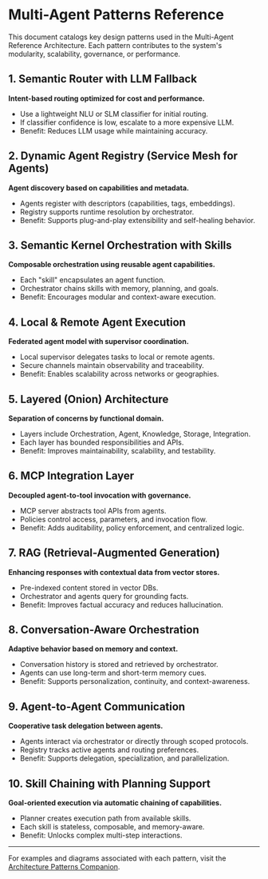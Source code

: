 # Multi-Agent Patterns Reference

This document catalogs key design patterns used in the Multi-Agent Reference Architecture.
Each pattern contributes to the system's modularity, scalability, governance, or performance.

## 1. Semantic Router with LLM Fallback

**Intent-based routing optimized for cost and performance.**

* Use a lightweight NLU or SLM classifier for initial routing.
* If classifier confidence is low, escalate to a more expensive LLM.
* Benefit: Reduces LLM usage while maintaining accuracy.

## 2. Dynamic Agent Registry (Service Mesh for Agents)

**Agent discovery based on capabilities and metadata.**

* Agents register with descriptors (capabilities, tags, embeddings).
* Registry supports runtime resolution by orchestrator.
* Benefit: Supports plug-and-play extensibility and self-healing behavior.

## 3. Semantic Kernel Orchestration with Skills

**Composable orchestration using reusable agent capabilities.**

* Each "skill" encapsulates an agent function.
* Orchestrator chains skills with memory, planning, and goals.
* Benefit: Encourages modular and context-aware execution.

## 4. Local & Remote Agent Execution

**Federated agent model with supervisor coordination.**

* Local supervisor delegates tasks to local or remote agents.
* Secure channels maintain observability and traceability.
* Benefit: Enables scalability across networks or geographies.

## 5. Layered (Onion) Architecture

**Separation of concerns by functional domain.**

* Layers include Orchestration, Agent, Knowledge, Storage, Integration.
* Each layer has bounded responsibilities and APIs.
* Benefit: Improves maintainability, scalability, and testability.

## 6. MCP Integration Layer

**Decoupled agent-to-tool invocation with governance.**

* MCP server abstracts tool APIs from agents.
* Policies control access, parameters, and invocation flow.
* Benefit: Adds auditability, policy enforcement, and centralized logic.

## 7. RAG (Retrieval-Augmented Generation)

**Enhancing responses with contextual data from vector stores.**

* Pre-indexed content stored in vector DBs.
* Orchestrator and agents query for grounding facts.
* Benefit: Improves factual accuracy and reduces hallucination.

## 8. Conversation-Aware Orchestration

**Adaptive behavior based on memory and context.**

* Conversation history is stored and retrieved by orchestrator.
* Agents can use long-term and short-term memory cues.
* Benefit: Supports personalization, continuity, and context-awareness.

## 9. Agent-to-Agent Communication

**Cooperative task delegation between agents.**

* Agents interact via orchestrator or directly through scoped protocols.
* Registry tracks active agents and routing preferences.
* Benefit: Supports delegation, specialization, and parallelization.

## 10. Skill Chaining with Planning Support

**Goal-oriented execution via automatic chaining of capabilities.**

* Planner creates execution path from available skills.
* Each skill is stateless, composable, and memory-aware.
* Benefit: Unlocks complex multi-step interactions.

---

For examples and diagrams associated with each pattern, visit the [Architecture Patterns Companion](./Multi-Agent-Pattern-Diagrams.md).
